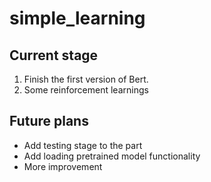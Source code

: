 # simple_learning

## Current stage

1. Finish the first version of Bert.
2. Some reinforcement learnings

## Future plans

* Add testing stage to the part
* Add loading pretrained model functionality
* More improvement